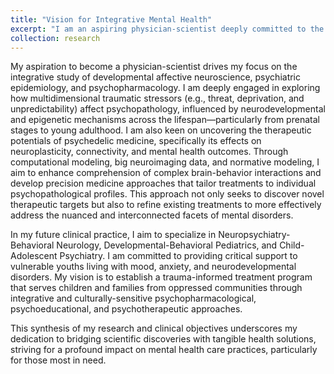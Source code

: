 ```yaml
---
title: "Vision for Integrative Mental Health"
excerpt: "I am an aspiring physician-scientist deeply committed to the integrative study of developmental affective neuroscience, psychiatric epidemiology, and psychopharmacology. I explore the impact of multidimensional traumatic stressors on psychopathology, utilizing advanced methodologies like computational and normative modeling to develop precision medicine approaches. These efforts aim to refine treatments tailored to individual needs, particularly in behavioral neurology-neuropsychiatry, developmental-behavioral pediatrics, and child-adolescent psychiatry. I envision establishing a trauma-informed treatment program to support vulnerable youths, integrating scientific discoveries with clinical solutions to enhance mental health care for oppressed communities.<br/><img src='/images/Model Banner.svg'><br/><img src='/images/Model Diagram.svg'>"
collection: research
---
```


My aspiration to become a physician-scientist drives my focus on the integrative study of developmental affective neuroscience, psychiatric epidemiology, and psychopharmacology. I am deeply engaged in exploring how multidimensional traumatic stressors (e.g., threat, deprivation, and unpredictability) affect psychopathology, influenced by neurodevelopmental and epigenetic mechanisms across the lifespan—particularly from prenatal stages to young adulthood. I am also keen on uncovering the therapeutic potentials of psychedelic medicine, specifically its effects on neuroplasticity, connectivity, and mental health outcomes. Through computational modeling, big neuroimaging data, and normative modeling, I aim to enhance comprehension of complex brain-behavior interactions and develop precision medicine approaches that tailor treatments to individual psychopathological profiles. This approach not only seeks to discover novel therapeutic targets but also to refine existing treatments to more effectively address the nuanced and interconnected facets of mental disorders.

In my future clinical practice, I aim to specialize in Neuropsychiatry-Behavioral Neurology, Developmental-Behavioral Pediatrics, and Child-Adolescent Psychiatry. I am committed to providing critical support to vulnerable youths living with mood, anxiety, and neurodevelopmental disorders. My vision is to establish a trauma-informed treatment program that serves children and families from oppressed communities through integrative and culturally-sensitive psychopharmacological, psychoeducational, and psychotherapeutic approaches.

This synthesis of my research and clinical objectives underscores my dedication to bridging scientific discoveries with tangible health solutions, striving for a profound impact on mental health care practices, particularly for those most in need.
